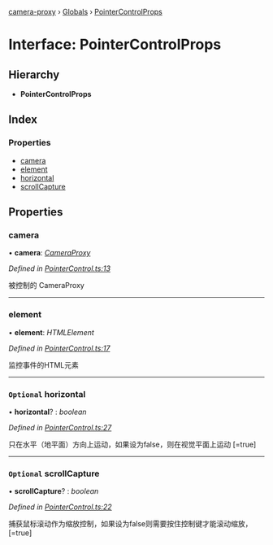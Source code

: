 [camera-proxy](../README.md) › [Globals](../globals.md) › [PointerControlProps](pointercontrolprops.md)

# Interface: PointerControlProps

## Hierarchy

* **PointerControlProps**

## Index

### Properties

* [camera](pointercontrolprops.md#camera)
* [element](pointercontrolprops.md#element)
* [horizontal](pointercontrolprops.md#optional-horizontal)
* [scrollCapture](pointercontrolprops.md#optional-scrollcapture)

## Properties

###  camera

• **camera**: *[CameraProxy](../classes/cameraproxy.md)*

*Defined in [PointerControl.ts:13](https://github.com/alibaba/camera-proxy/blob/b8e0938/src/PointerControl.ts#L13)*

被控制的 CameraProxy

___

###  element

• **element**: *HTMLElement*

*Defined in [PointerControl.ts:17](https://github.com/alibaba/camera-proxy/blob/b8e0938/src/PointerControl.ts#L17)*

监控事件的HTML元素

___

### `Optional` horizontal

• **horizontal**? : *boolean*

*Defined in [PointerControl.ts:27](https://github.com/alibaba/camera-proxy/blob/b8e0938/src/PointerControl.ts#L27)*

只在水平（地平面）方向上运动，如果设为false，则在视觉平面上运动
[=true]

___

### `Optional` scrollCapture

• **scrollCapture**? : *boolean*

*Defined in [PointerControl.ts:22](https://github.com/alibaba/camera-proxy/blob/b8e0938/src/PointerControl.ts#L22)*

捕获鼠标滚动作为缩放控制，如果设为false则需要按住控制键才能滚动缩放，
[=true]
